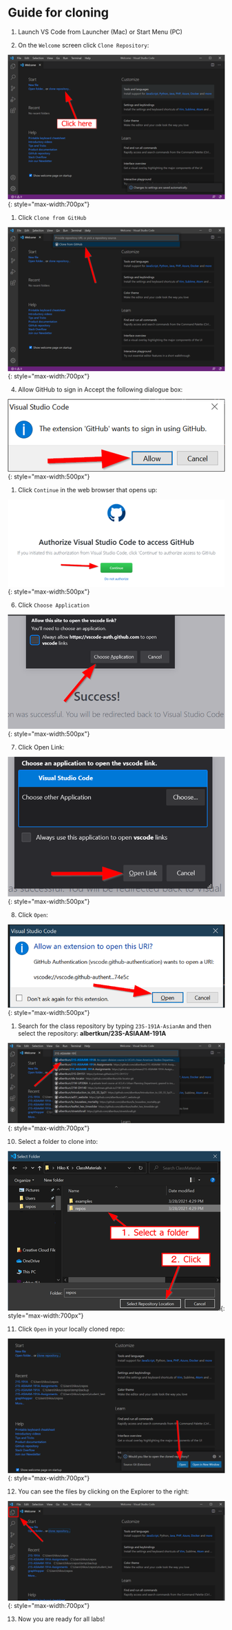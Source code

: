 # Guide for cloning

1.  Launch VS Code from Launcher (Mac) or Start Menu (PC)

2.  On the `Welcome` screen click `Clone Repository`:

![](media/git_clone1.png){: style="max-width:700px"}

1.  Click `Clone from GitHub`

![](media/git_clone2.png){: style="max-width:700px"}

4.  Allow GitHub to sign in Accept the following dialogue box:

![](media/git_clone3.png){: style="max-width:500px"}

1.  Click `Continue` in the web browser that opens up:

![](media/git_clone4.png){: style="max-width:500px"}

6.  Click `Choose Application`

![](media/git_clone5.png){: style="max-width:500px"}

7.  Click Open Link:

![](media/git_clone6.png){: style="max-width:500px"}

8.  Click `Open`:

![](media/git_clone7.png){: style="max-width:500px"}

1.  Search for the class repository by typing `23S-191A-AsianAm` and
    then select the repository: **albertkun/23S-ASIAAM-191A**

![](media/git_clone8.png){: style="max-width:700px"}

10. Select a folder to clone into:

![](media/git_clone9.png){: style="max-width:700px"}

11. Click `Open` in your locally cloned repo:

![](media/git_clone10.png){: style="max-width:700px"}

12. You can see the files by clicking on the Explorer to the right:

![](media/git_clone11.png){: style="max-width:700px"}

13. Now you are ready for all labs!
